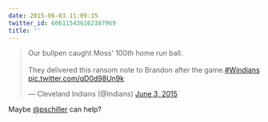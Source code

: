 ```yaml
---
date: 2015-06-03 11:09:15
twitter_id: 606115436162387969
title: ''
---
```


<blockquote class="twitter-tweet"><p lang="en" dir="ltr">Our bullpen caught Moss&#39; 100th home run ball.<br><br>They delivered this ransom note to Brandon after the game.<a href="https://twitter.com/hashtag/Windians?src=hash&amp;ref_src=twsrc%5Etfw">#Windians</a> <a href="http://t.co/qD0d98Un9k">pic.twitter.com/qD0d98Un9k</a></p>&mdash; Cleveland Indians (@Indians) <a href="https://twitter.com/Indians/status/605946305274191872?ref_src=twsrc%5Etfw">June 3, 2015</a></blockquote>
<script async src="https://platform.twitter.com/widgets.js" charset="utf-8"></script>

Maybe [@pschiller](https://twitter.com/pschiller) can help? 
